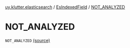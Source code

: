 [uy.klutter.elasticsearch](../index.md) / [EsIndexedField](index.md) / [NOT_ANALYZED](.)


# NOT_ANALYZED
<code>NOT_ANALYZED</code> [(source)](https://github.com/kohesive/klutter/blob/master/elasticsearch-jdk7/src/main/kotlin/uy/klutter/elasticsearch/Mappings.kt#L19)<br/>

